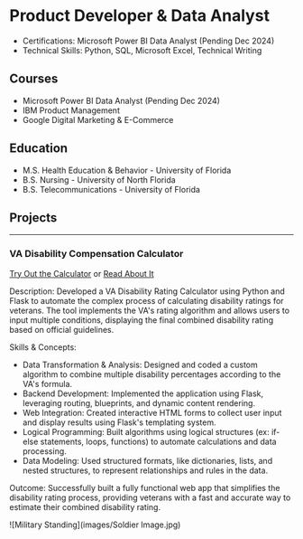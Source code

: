 # Product Developer & Data Analyst

- Certifications: Microsoft Power BI Data Analyst (Pending Dec 2024)
- Technical Skills: Python, SQL, Microsoft Excel, Technical Writing

## Courses
- Microsoft Power BI Data Analyst (Pending Dec 2024)
- IBM Product Management
- Google Digital Marketing & E-Commerce

## Education
- M.S. Health Education & Behavior - University of Florida
- B.S. Nursing - University of North Florida
- B.S. Telecommunications - University of Florida


## Projects
--------------------------------------------------------
### VA Disability Compensation Calculator

[Try Out the Calculator](http://127.0.0.1:4000/) or [Read About It](https://www.zhadaray.com/post/va-disability-guide)


Description: Developed a VA Disability Rating Calculator using Python and Flask to automate the complex process of calculating disability ratings for veterans. The tool implements the VA's rating algorithm and allows users to input multiple conditions, displaying the final combined disability rating based on official guidelines.

Skills & Concepts:

- Data Transformation & Analysis: Designed and coded a custom algorithm to combine multiple disability percentages according to the VA's formula.
- Backend Development: Implemented the application using Flask, leveraging routing, blueprints, and dynamic content rendering.
- Web Integration: Created interactive HTML forms to collect user input and display results using Flask's templating system.
- Logical Programming: Built algorithms using logical structures (ex: if-else statements, loops, functions) to automate calculations and data processing.
- Data Modeling: Used structured formats, like dictionaries, lists, and nested structures, to represent relationships and rules in the data.

Outcome: Successfully built a fully functional web app that simplifies the disability rating process, providing veterans with a fast and accurate way to estimate their combined disability rating.


![Military Standing](images/Soldier Image.jpg)



